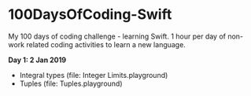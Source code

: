 # 100DaysOfCoding-Swift
My 100 days of coding challenge - learning Swift.
1 hour per day of non-work related coding activities to learn a new language.

**Day 1: 2 Jan 2019**
- Integral types (file: Integer Limits.playground)
- Tuples (file: Tuples.playground)


